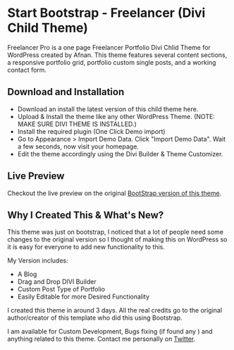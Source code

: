 <h1>Start Bootstrap - Freelancer (Divi Child Theme)</h1>

Freelancer Pro is a one page Freelancer Portfolio Divi Chlid Theme for WordPress created by Afnan. 
This theme features several content sections, a responsive portfolio grid, 
portfolio custom single posts, and a working contact form.

<h2>Download and Installation</h2>

<ul>
<li>Download an install the latest version of this child theme here.</li>
<li>Upload & Install the theme like any other WordPress Theme. (NOTE: MAKE SURE DIVI THEME IS INSTALLED.)</li>
<li>Install the required plugin (One Click Demo import)</li>
<li>Go to Appearance > Import Demo Data. Click "Import Demo Data". Wait a few seconds, now visit your homepage.</li>
<li>Edit the theme accordingly using the Divi Builder & Theme Customizer.
</ul>

<h2>Live Preview</h2>

Checkout the live preview on the original <a href="https://blackrockdigital.github.io/startbootstrap-freelancer/">BootStrap version of this theme</a>.

<h2>Why I Created This & What's New?</h2>

This theme was just on bootstrap, I noticed that a lot of people need some changes to the original version so I thought of making this on 
WordPress so it is easy for everyone to add new functionality to this.

My Version includes:

<ul>
<li>A Blog</li>
<li>Drag and Drop DIVI Builder</li>
<li>Custom Post Type of Portfolio</li>
<li>Easily Editable for more Desired Functionality</li>
</ul>

I created this theme in around 3 days. All the real credits go to the original author/creator of this template who did this using Bootstrap.

I am available for Custom Development, Bugs fixing (if found any ) and anything related to this theme. Contact me personally on <a href="https://twitter.com/wpcoderpro">Twitter</a>.
